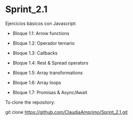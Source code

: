 # Sprint_2.1
Ejercicios básicos con Javascript:

- Bloque 1.1: Arrow functions

- Bloque 1.2: Operador ternario

- Bloque 1.3: Callbacks

- Bloque 1.4: Rest & Spread operators

- Bloque 1.5: Array transformations

- Bloque 1.6: Array loops

- Bloque 1.7: Promisas & Async/Await

To clone the repository:

git clone https://github.com/ClaudiaAmprimo/Sprint_2.1.git
